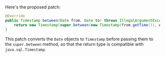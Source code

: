Here's the proposed patch:

```java
@Override
public Timestamp between(Date from, Date to) throws IllegalArgumentException {
    return new Timestamp(super.between(new Timestamp(from.getTime()), new Timestamp(to.getTime())).getTime());
}
```

This patch converts the `Date` objects to `Timestamp` before passing them to the `super.between` method, so that the return type is compatible with `java.sql.Timestamp`.